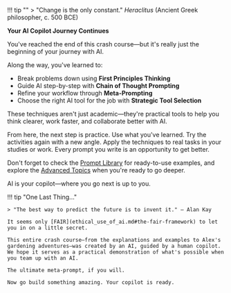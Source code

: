 !!! tip ""
    > "Change is the only constant." _Heraclitus_ (Ancient Greek philosopher, c. 500 BCE)

**Your AI Copilot Journey Continues**

You've reached the end of this crash course—but it's really just the beginning of your journey with AI.

Along the way, you've learned to:

- Break problems down using **First Principles Thinking**
- Guide AI step-by-step with **Chain of Thought Prompting**
- Refine your workflow through **Meta-Prompting**
- Choose the right AI tool for the job with **Strategic Tool Selection**

These techniques aren't just academic—they're practical tools to help you think clearer, work faster, and collaborate better with AI.

From here, the next step is practice. Use what you've learned. Try the activities again with a new angle. Apply the techniques to real tasks in your studies or work. Every prompt you write is an opportunity to get better.

Don't forget to check the [Prompt Library](prompt_library.md) for ready-to-use examples, and explore the [Advanced Topics](appendix.md) when you're ready to go deeper.

AI is your copilot—where you go next is up to you.

!!! tip "One Last Thing..."

    > "The best way to predict the future is to invent it." — Alan Kay

    It seems only [FAIR](ethical_use_of_ai.md#the-fair-framework) to let you in on a little secret.

    This entire crash course—from the explanations and examples to Alex's gardening adventures—was created by an AI, guided by a human copilot. We hope it serves as a practical demonstration of what's possible when you team up with an AI.

    The ultimate meta-prompt, if you will.

    Now go build something amazing. Your copilot is ready.
